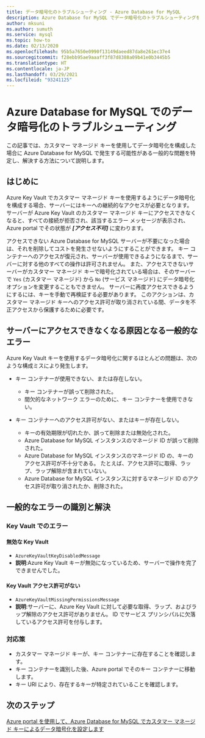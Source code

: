 ```yaml
---
title: データ暗号化のトラブルシューティング - Azure Database for MySQL
description: Azure Database for MySQL でデータ暗号化のトラブルシューティングを行う方法について説明します
author: mksuni
ms.author: sumuth
ms.service: mysql
ms.topic: how-to
ms.date: 02/13/2020
ms.openlocfilehash: 95b5a7650e0990f13149daeed87da8e261ec37e4
ms.sourcegitcommit: f28ebb95ae9aaaff3f87d8388a09b41e0b3445b5
ms.translationtype: HT
ms.contentlocale: ja-JP
ms.lasthandoff: 03/29/2021
ms.locfileid: "93241125"
---
```

# <a name="troubleshoot-data-encryption-in-azure-database-for-mysql"></a>Azure Database for MySQL でのデータ暗号化のトラブルシューティング

この記事では、カスタマー マネージド キーを使用してデータ暗号化を構成した場合に Azure Database for MySQL で発生する可能性がある一般的な問題を特定し、解決する方法について説明します。

## <a name="introduction"></a>はじめに

Azure Key Vault でカスタマー マネージド キーを使用するようにデータ暗号化を構成する場合、サーバーにはキーへの継続的なアクセスが必要となります。 サーバーが Azure Key Vault のカスタマー マネージド キーにアクセスできなくなると、すべての接続が拒否され、該当するエラー メッセージが表示され、Azure portal でその状態が ***[アクセス不可]*** に変わります。

アクセスできない Azure Database for MySQL サーバーが不要になった場合は、それを削除してコストを発生させないようにすることができます。 キー コンテナーへのアクセスが復元され、サーバーが使用できるようになるまで、サーバーに対する他のすべての操作は許可されません。 また、アクセスできないサーバーがカスタマー マネージド キーで暗号化されている場合は、そのサーバーで `Yes` (カスタマー マネージド) から `No` (サービス マネージド) にデータ暗号化オプションを変更することもできません。 サーバーに再度アクセスできるようにするには、キーを手動で再検証する必要があります。 このアクションは、カスタマー マネージド キーへのアクセス許可が取り消されている間、データを不正アクセスから保護するために必要です。

## <a name="common-errors-that-cause-the-server-to-become-inaccessible"></a>サーバーにアクセスできなくなる原因となる一般的なエラー

Azure Key Vault キーを使用するデータ暗号化に関するほとんどの問題は、次のような構成ミスにより発生します。

- キー コンテナーが使用できない、または存在しない。
  - キー コンテナーが誤って削除された。
  - 間欠的なネットワーク エラーのために、キー コンテナーを使用できない。

- キー コンテナーへのアクセス許可がない、またはキーが存在しない。
  - キーの有効期限が切れたか、誤って削除または無効化された。
  - Azure Database for MySQL インスタンスのマネージド ID が誤って削除された。
  - Azure Database for MySQL インスタンスのマネージド ID の、キーのアクセス許可が不十分である。 たとえば、アクセス許可に取得、ラップ、ラップ解除が含まれていない。
  - Azure Database for MySQL インスタンスに対するマネージド ID のアクセス許可が取り消されたか、削除された。

## <a name="identify-and-resolve-common-errors"></a>一般的なエラーの識別と解決

### <a name="errors-on-the-key-vault"></a>Key Vault でのエラー

#### <a name="disabled-key-vault"></a>無効な Key Vault

- `AzureKeyVaultKeyDisabledMessage`
- **説明**:Azure Key Vault キーが無効になっているため、サーバーで操作を完了できませんでした。

#### <a name="missing-key-vault-permissions"></a>Key Vault アクセス許可がない

- `AzureKeyVaultMissingPermissionsMessage`
- **説明**:サーバーに、Azure Key Vault に対して必要な取得、ラップ、およびラップ解除のアクセス許可がありません。 ID でサービス プリンシパルに欠落しているアクセス許可を付与します。

### <a name="mitigation"></a>対応策

- カスタマー マネージド キーが、キー コンテナーに存在することを確認します。
- キー コンテナーを識別した後、Azure portal でそのキー コンテナーに移動します。
- キー URI により、存在するキーが特定されていることを確認します。

## <a name="next-steps"></a>次のステップ

[Azure portal を使用して、Azure Database for MySQL でカスタマー マネージド キーによるデータ暗号化を設定します](howto-data-encryption-portal.md)
